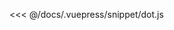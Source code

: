 <ClientOnly>
  <code-view name="dot" :is-code-view="false"/>
</ClientOnly>

<<< @/docs/.vuepress/snippet/dot.js

